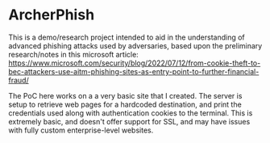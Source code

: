 # ArcherPhish
This is a demo/research project intended to aid in the understanding of advanced phishing attacks used by adversaries, based upon the preliminary research/notes in this microsoft article: https://www.microsoft.com/security/blog/2022/07/12/from-cookie-theft-to-bec-attackers-use-aitm-phishing-sites-as-entry-point-to-further-financial-fraud/

The PoC here works on a a very basic site that I created.  The server is setup to retrieve web pages for a hardcoded destination, and print the credentials used along with authentication cookies to the terminal.  This is extremely basic, and doesn't offer support for SSL, and may have issues with fully custom enterprise-level websites.

